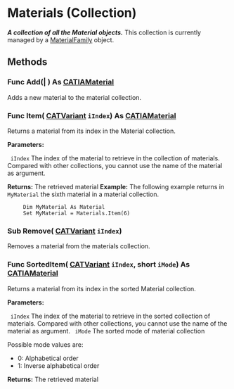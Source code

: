 # Materials (Collection)

**_A collection of all the Material objects._**
This collection is currently managed by a [MaterialFamily](../CATMatInterfaces/interface_MaterialFamily_41796.md) object.

## Methods

### Func **Add**(| ) As [CATIAMaterial](../CATMatInterfaces/interface_Material_14052.md)

   Adds a new material to the material collection.  
### Func **Item**( [CATVariant](../System/typedef_CATVariant_20656.md)  `iIndex`) As [CATIAMaterial](../CATMatInterfaces/interface_Material_14052.md)

   Returns a material from its index in the Material collection.

**Parameters:**

` iIndex`      The index of the material to retrieve in the collection of materials. Compared with other collections, you cannot use the name of the material as argument.

**Returns:**      The retrieved material  **Example:**      The following example returns in `MyMaterial` the sixth material in a material collection.

```VBScript
     Dim MyMaterial As Material
     Set MyMaterial = Materials.Item(6)

```

### Sub **Remove**( [CATVariant](../System/typedef_CATVariant_20656.md)  `iIndex`)

   Removes a material from the materials collection.  
### Func **SortedItem**( [CATVariant](../System/typedef_CATVariant_20656.md)  `iIndex`,  short  `iMode`) As [CATIAMaterial](../CATMatInterfaces/interface_Material_14052.md)

   Returns a material from its index in the sorted Material collection.

**Parameters:**

` iIndex`      The index of the material to retrieve in the sorted collection of materials. Compared with other collections, you cannot use the name of the material as argument.
` iMode`      The sorted mode of material collection

Possible mode values are:
  * 0: Alphabetical order
  * 1: Inverse alphabetical order

**Returns:**      The retrieved material